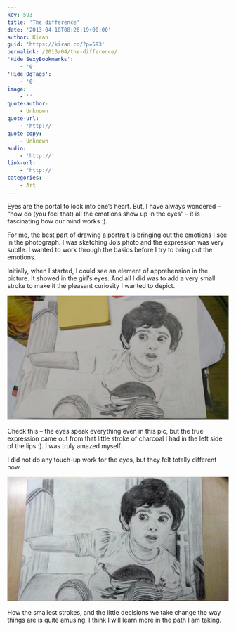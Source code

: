 ```yaml
---
key: 593
title: 'The difference'
date: '2013-04-18T08:26:19+00:00'
author: Kiran
guid: 'https://kiran.co/?p=593'
permalink: /2013/04/the-difference/
'Hide SexyBookmarks':
    - '0'
'Hide OgTags':
    - '0'
image:
    - ''
quote-author:
    - Unknown
quote-url:
    - 'http://'
quote-copy:
    - Unknown
audio:
    - 'http://'
link-url:
    - 'http://'
categories:
    - Art
---
```


Eyes are the portal to look into one’s heart. But, I have always wondered – “how do (you feel that) all the emotions show up in the eyes” – it is fascinating how our mind works :).

For me, the best part of drawing a portrait is bringing out the emotions I see in the photograph. I was sketching Jo’s photo and the expression was very subtle. I wanted to work through the basics before I try to bring out the emotions.

Initially, when I started, I could see an element of apprehension in the picture. It showed in the girl’s eyes. And all I did was to add a very small stroke to make it the pleasant curiosity I wanted to depict.

[![WP_20130414_003](/assets/images/2013/04/WP_20130414_003.jpg)](/assets/images/2013/04/WP_20130414_003.jpg)

Check this – the eyes speak everything even in this pic, but the true expression came out from that little stroke of charcoal I had in the left side of the lips :). I was truly amazed myself.

I did not do any touch-up work for the eyes, but they felt totally different now.

[![WP_20130415_0041](/assets/images/2013/04/WP_20130415_0041.jpg)](/assets/images/2013/04/WP_20130415_0041.jpg)

How the smallest strokes, and the little decisions we take change the way things are is quite amusing. I think I will learn more in the path I am taking.